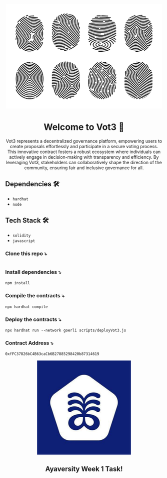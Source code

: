 <p align="center"><a href="/" target="_blank"><img src="https://github.com/3ill/VOT3/blob/main/assets/vot3.png" width="500"></a></p>
<h1 align="center">Welcome to Vot3 👋</h1>

<p align="center">Vot3 represents a decentralized governance platform, empowering users to create proposals effortlessly and participate in a secure voting process. This innovative contract fosters a robust ecosystem where individuals can actively engage in decision-making with transparency and efficiency. By leveraging Vot3, stakeholders can collaboratively shape the direction of the community, ensuring fair and inclusive governance for all.</p>

## Dependencies 🛠

- `hardhat`
- `node`

## Tech Stack 🛠

- `solidity`
- `javascript`

### Clone this repo ⤵

```cli

```

### Install dependencies ⤵

```cli
npm install
```

### Compile the contracts ⤵

```cli
npx hardhat compile
```

### Deploy the contracts ⤵

```cli
npx hardhat run --network goerli scripts/deployVot3.js

```

### Contract Address ⤵

```cli
0xfFC37826bC4B63caCb6B27885298420b87314619
```

<p align="center"><a href="/" target="_blank"><img src="https://github.com/3ill/VOT3/blob/main/assets/aya.jpg" width="300"></a></p>
<h2 align="center">Ayaversity Week 1 Task!</h2>
